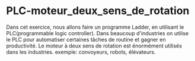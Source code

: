 # PLC-moteur_deux_sens_de_rotation
Dans cet exercice, nous allons faire un programme Ladder, en utilisant le PLC(programmable logic controller). Dans beaucoup d'industries on utilise le PLC pour automatiser certaines tâches de routine et gagner en productivité. Le moteur à deux sens de rotation est énormément utilisés dans les industries. exemple: convoyeurs, robots, élévateurs.
